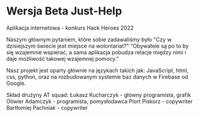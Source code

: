 # Wersja Beta Just-Help
Aplikacja internetowa - konkurs Hack Heroes 2022

Naszym głównym pytaniem, które sobie zadawaliśmy było "Czy w dzisiejszym świecie jest miejsce na wolontariat?" 
"Obywatele są po to by się wzajemnie wspierać, a sama aplikacja pobudza relacje między nimi i daje możliwość takowej wzajemnej pomocy."

Nasz projekt jest oparty głównie na językach takich jak: JavaScript, html, css, python, oraz na rozbudowanym systemie baz danych w Firebase od Google.

Skład drużyny AT squad:
Łukasz Kucharczyk - główny programista, grafik
Oliwier Adamczyk - programista, pomysłodawca
Piort Piskorz - copywriter 
Bartłomiej Pachniak - copywriter

